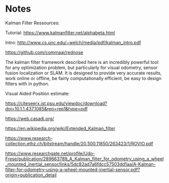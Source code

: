 # Notes

Kalman Filter Ressources:


Tutorial: https://www.kalmanfilter.net/alphabeta.html

Intro: http://www.cs.unc.edu/~welch/media/pdf/kalman_intro.pdf



https://github.com/commaai/rednose

The kalman filter framework described here is an incredibly powerful tool for any optimization problem, but particularly for visual odometry, sensor fusion localization or SLAM. It is designed to provide very accurate results, work online or offline, be fairly computationally efficient, be easy to design filters with in python.


Visual Aided Position estimate:

https://citeseerx.ist.psu.edu/viewdoc/download?doi=10.1.1.437.1085&rep=rep1&type=pdf

https://web.casadi.org/


https://en.wikipedia.org/wiki/Extended_Kalman_filter



https://www.research-collection.ethz.ch/bitstream/handle/20.500.11850/263423/1/ROVIO.pdf

https://www.researchgate.net/profile/Udo-Frese/publication/289663789_A_Kalman_filter_for_odometry_using_a_wheel_mounted_inertial_sensor/links/5dc82ad7a6fdcc57503dd1aa/A-Kalman-filter-for-odometry-using-a-wheel-mounted-inertial-sensor.pdf?origin=publication_detail
